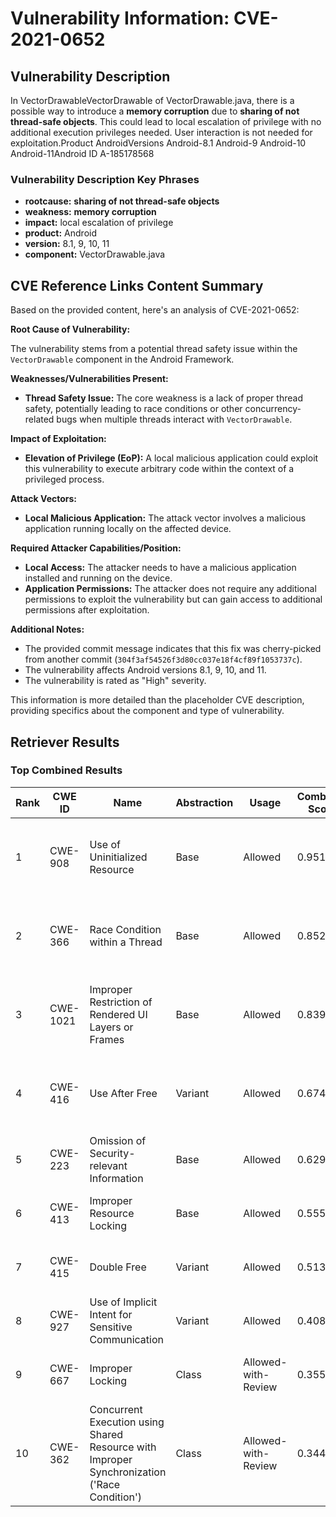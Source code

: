 # Vulnerability Information: CVE-2021-0652

## Vulnerability Description
In VectorDrawableVectorDrawable of VectorDrawable.java, there is a possible way to introduce a **memory corruption** due to **sharing of not thread-safe objects**. This could lead to local escalation of privilege with no additional execution privileges needed. User interaction is not needed for exploitation.Product AndroidVersions Android-8.1 Android-9 Android-10 Android-11Android ID A-185178568

### Vulnerability Description Key Phrases
- **rootcause:** **sharing of not thread-safe objects**
- **weakness:** **memory corruption**
- **impact:** local escalation of privilege
- **product:** Android
- **version:** 8.1, 9, 10, 11
- **component:** VectorDrawable.java

## CVE Reference Links Content Summary
Based on the provided content, here's an analysis of CVE-2021-0652:

**Root Cause of Vulnerability:**

The vulnerability stems from a potential thread safety issue within the `VectorDrawable` component in the Android Framework.

**Weaknesses/Vulnerabilities Present:**

*   **Thread Safety Issue:** The core weakness is a lack of proper thread safety, potentially leading to race conditions or other concurrency-related bugs when multiple threads interact with `VectorDrawable`.

**Impact of Exploitation:**

*   **Elevation of Privilege (EoP):** A local malicious application could exploit this vulnerability to execute arbitrary code within the context of a privileged process.

**Attack Vectors:**

*   **Local Malicious Application:** The attack vector involves a malicious application running locally on the affected device.

**Required Attacker Capabilities/Position:**

*   **Local Access:** The attacker needs to have a malicious application installed and running on the device.
*   **Application Permissions:** The attacker does not require any additional permissions to exploit the vulnerability but can gain access to additional permissions after exploitation.

**Additional Notes:**
*   The provided commit message indicates that this fix was cherry-picked from another commit (`304f3af54526f3d80cc037e18f4cf89f1053737c`).
*   The vulnerability affects Android versions 8.1, 9, 10, and 11.
*   The vulnerability is rated as "High" severity.

This information is more detailed than the placeholder CVE description, providing specifics about the component and type of vulnerability.

## Retriever Results

### Top Combined Results

| Rank | CWE ID | Name | Abstraction | Usage | Combined Score | Retrievers | Individual Scores |
|------|--------|------|-------------|-------|---------------|------------|-------------------|
| 1 | CWE-908 | Use of Uninitialized Resource | Base | Allowed | 0.9518 | dense, sparse, graph | dense: 0.536, sparse: 0.570, graph: 1.000 |
| 2 | CWE-366 | Race Condition within a Thread | Base | Allowed | 0.8523 | dense, sparse, graph | dense: 0.532, sparse: 0.688, graph: 0.538 |
| 3 | CWE-1021 | Improper Restriction of Rendered UI Layers or Frames | Base | Allowed | 0.8390 | dense, sparse, graph | dense: 0.560, sparse: 0.637, graph: 0.544 |
| 4 | CWE-416 | Use After Free | Variant | Allowed | 0.6744 | dense, sparse, graph | dense: 0.523, sparse: 0.568, graph: 0.402 |
| 5 | CWE-223 | Omission of Security-relevant Information | Base | Allowed | 0.6290 | sparse, graph | sparse: 0.580, graph: 0.832 |
| 6 | CWE-413 | Improper Resource Locking | Base | Allowed | 0.5553 | dense, sparse | dense: 0.513, sparse: 0.522 |
| 7 | CWE-415 | Double Free | Variant | Allowed | 0.5130 | dense, sparse | dense: 0.518, sparse: 0.519 |
| 8 | CWE-927 | Use of Implicit Intent for Sensitive Communication | Variant | Allowed | 0.4080 | dense, sparse | dense: 0.524, sparse: 0.314 |
| 9 | CWE-667 | Improper Locking | Class | Allowed-with-Review | 0.3556 | dense, sparse | dense: 0.529, sparse: 0.595 |
| 10 | CWE-362 | Concurrent Execution using Shared Resource with Improper Synchronization ('Race Condition') | Class | Allowed-with-Review | 0.3443 | dense, sparse | dense: 0.517, sparse: 0.573 |


